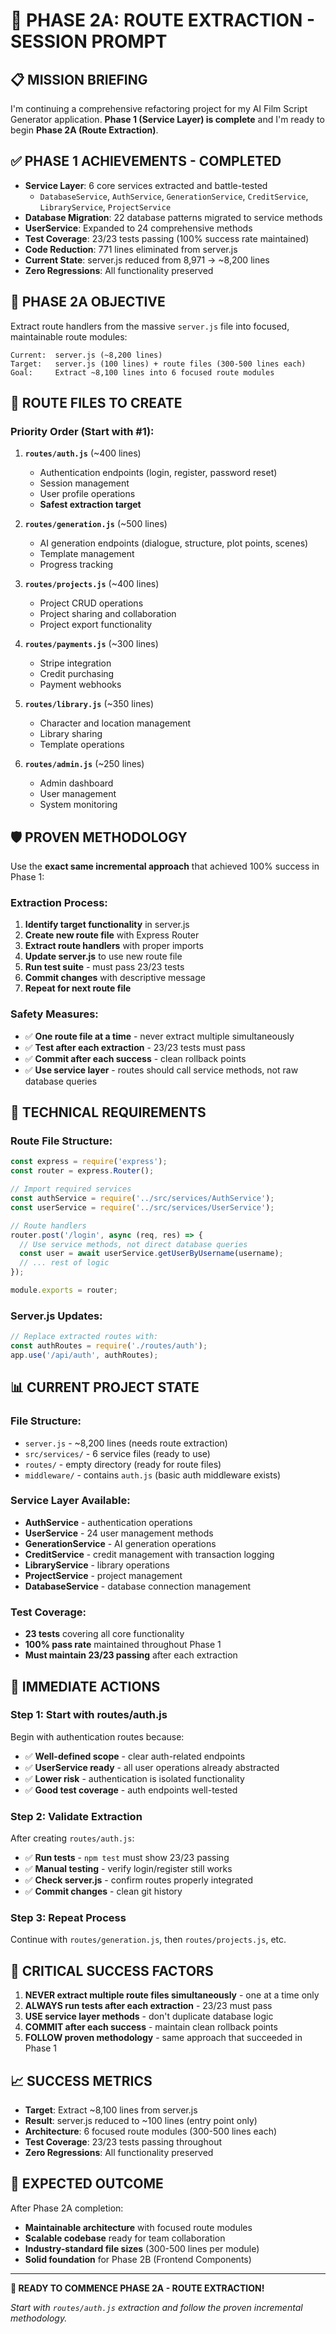 # 🚀 PHASE 2A: ROUTE EXTRACTION - SESSION PROMPT

## 📋 **MISSION BRIEFING**
I'm continuing a comprehensive refactoring project for my AI Film Script Generator application. **Phase 1 (Service Layer) is complete** and I'm ready to begin **Phase 2A (Route Extraction)**.

## ✅ **PHASE 1 ACHIEVEMENTS - COMPLETED**
- **Service Layer**: 6 core services extracted and battle-tested
  - `DatabaseService`, `AuthService`, `GenerationService`, `CreditService`, `LibraryService`, `ProjectService`
- **Database Migration**: 22 database patterns migrated to service methods
- **UserService**: Expanded to 24 comprehensive methods 
- **Test Coverage**: 23/23 tests passing (100% success rate maintained)
- **Code Reduction**: 771 lines eliminated from server.js
- **Current State**: server.js reduced from 8,971 → ~8,200 lines
- **Zero Regressions**: All functionality preserved

## 🎯 **PHASE 2A OBJECTIVE**
Extract route handlers from the massive `server.js` file into focused, maintainable route modules:

```
Current:  server.js (~8,200 lines)
Target:   server.js (100 lines) + route files (300-500 lines each)
Goal:     Extract ~8,100 lines into 6 focused route modules
```

## 📁 **ROUTE FILES TO CREATE**

### **Priority Order (Start with #1):**
1. **`routes/auth.js`** (~400 lines)
   - Authentication endpoints (login, register, password reset)
   - Session management
   - User profile operations
   - **Safest extraction target**

2. **`routes/generation.js`** (~500 lines)
   - AI generation endpoints (dialogue, structure, plot points, scenes)
   - Template management
   - Progress tracking

3. **`routes/projects.js`** (~400 lines)
   - Project CRUD operations
   - Project sharing and collaboration
   - Project export functionality

4. **`routes/payments.js`** (~300 lines)
   - Stripe integration
   - Credit purchasing
   - Payment webhooks

5. **`routes/library.js`** (~350 lines)
   - Character and location management
   - Library sharing
   - Template operations

6. **`routes/admin.js`** (~250 lines)
   - Admin dashboard
   - User management
   - System monitoring

## 🛡️ **PROVEN METHODOLOGY**
Use the **exact same incremental approach** that achieved 100% success in Phase 1:

### **Extraction Process:**
1. **Identify target functionality** in server.js
2. **Create new route file** with Express Router
3. **Extract route handlers** with proper imports
4. **Update server.js** to use new route file
5. **Run test suite** - must pass 23/23 tests
6. **Commit changes** with descriptive message
7. **Repeat for next route file**

### **Safety Measures:**
- ✅ **One route file at a time** - never extract multiple simultaneously
- ✅ **Test after each extraction** - 23/23 tests must pass
- ✅ **Commit after each success** - clean rollback points
- ✅ **Use service layer** - routes should call service methods, not raw database queries

## 🔧 **TECHNICAL REQUIREMENTS**

### **Route File Structure:**
```javascript
const express = require('express');
const router = express.Router();

// Import required services
const authService = require('../src/services/AuthService');
const userService = require('../src/services/UserService');

// Route handlers
router.post('/login', async (req, res) => {
  // Use service methods, not direct database queries
  const user = await userService.getUserByUsername(username);
  // ... rest of logic
});

module.exports = router;
```

### **Server.js Updates:**
```javascript
// Replace extracted routes with:
const authRoutes = require('./routes/auth');
app.use('/api/auth', authRoutes);
```

## 📊 **CURRENT PROJECT STATE**

### **File Structure:**
- `server.js` - ~8,200 lines (needs route extraction)
- `src/services/` - 6 service files (ready to use)
- `routes/` - empty directory (ready for route files)
- `middleware/` - contains `auth.js` (basic auth middleware exists)

### **Service Layer Available:**
- **AuthService** - authentication operations
- **UserService** - 24 user management methods
- **GenerationService** - AI generation operations
- **CreditService** - credit management with transaction logging
- **LibraryService** - library operations
- **ProjectService** - project management
- **DatabaseService** - database connection management

### **Test Coverage:**
- **23 tests** covering all core functionality
- **100% pass rate** maintained throughout Phase 1
- **Must maintain 23/23 passing** after each extraction

## 🎯 **IMMEDIATE ACTIONS**

### **Step 1: Start with routes/auth.js**
Begin with authentication routes because:
- ✅ **Well-defined scope** - clear auth-related endpoints
- ✅ **UserService ready** - all user operations already abstracted
- ✅ **Lower risk** - authentication is isolated functionality
- ✅ **Good test coverage** - auth endpoints well-tested

### **Step 2: Validate Extraction**
After creating `routes/auth.js`:
- ✅ **Run tests** - `npm test` must show 23/23 passing
- ✅ **Manual testing** - verify login/register still works
- ✅ **Check server.js** - confirm routes properly integrated
- ✅ **Commit changes** - clean git history

### **Step 3: Repeat Process**
Continue with `routes/generation.js`, then `routes/projects.js`, etc.

## 🚨 **CRITICAL SUCCESS FACTORS**

1. **NEVER extract multiple route files simultaneously** - one at a time only
2. **ALWAYS run tests after each extraction** - 23/23 must pass
3. **USE service layer methods** - don't duplicate database logic
4. **COMMIT after each success** - maintain clean rollback points
5. **FOLLOW proven methodology** - same approach that succeeded in Phase 1

## 📈 **SUCCESS METRICS**
- **Target**: Extract ~8,100 lines from server.js
- **Result**: server.js reduced to ~100 lines (entry point only)
- **Architecture**: 6 focused route modules (300-500 lines each)
- **Test Coverage**: 23/23 tests passing throughout
- **Zero Regressions**: All functionality preserved

## 🎉 **EXPECTED OUTCOME**
After Phase 2A completion:
- **Maintainable architecture** with focused route modules
- **Scalable codebase** ready for team collaboration
- **Industry-standard file sizes** (300-500 lines per module)
- **Solid foundation** for Phase 2B (Frontend Components)

---

**🚀 READY TO COMMENCE PHASE 2A - ROUTE EXTRACTION!**

*Start with `routes/auth.js` extraction and follow the proven incremental methodology.* 